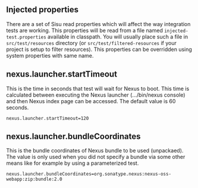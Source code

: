 Injected properties
-------------------

There are a set of Sisu read properties which will affect the way integration tests are working.
This properties will be read from a file named `injected-test.properties` available in classpath. You will usually place such a file in `src/test/resources` directory (or `src/test/filtered-resources` if your project is setup to filter resources).
This properties can be overridden using system properties with same name.

nexus.launcher.startTimeout
---------------------------

This is the time in seconds that test will wait for Nexus to boot. This time is calculated between executing the Nexus launcher (.../bin/nexus console) and then Nexus index page can be accessed.
The default value is 60 seconds.

    nexus.launcher.startTimeout=120

nexus.launcher.bundleCoordinates
--------------------------------

This is the bundle coordinates of Nexus bundle to be used (unpackaed). The value is only used when you did not specify a bundle via some other means like for example by using a parameterized test.

    nexus.launcher.bundleCoordinates=org.sonatype.nexus:nexus-oss-webapp:zip:bundle:2.0
